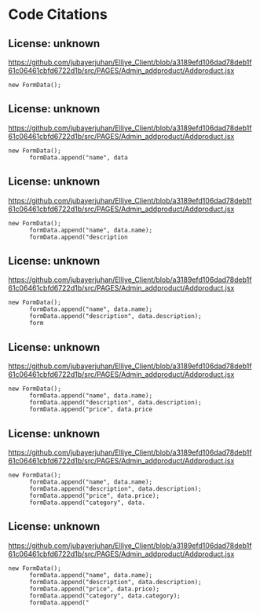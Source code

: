 # Code Citations

## License: unknown

https://github.com/jubayerjuhan/Elliye_Client/blob/a3189efd106dad78deb1f61c06461cbfd6722d1b/src/PAGES/Admin_addproduct/Addproduct.jsx

```
new FormData();

```

## License: unknown

https://github.com/jubayerjuhan/Elliye_Client/blob/a3189efd106dad78deb1f61c06461cbfd6722d1b/src/PAGES/Admin_addproduct/Addproduct.jsx

```
new FormData();
      formData.append("name", data
```

## License: unknown

https://github.com/jubayerjuhan/Elliye_Client/blob/a3189efd106dad78deb1f61c06461cbfd6722d1b/src/PAGES/Admin_addproduct/Addproduct.jsx

```
new FormData();
      formData.append("name", data.name);
      formData.append("description
```

## License: unknown

https://github.com/jubayerjuhan/Elliye_Client/blob/a3189efd106dad78deb1f61c06461cbfd6722d1b/src/PAGES/Admin_addproduct/Addproduct.jsx

```
new FormData();
      formData.append("name", data.name);
      formData.append("description", data.description);
      form
```

## License: unknown

https://github.com/jubayerjuhan/Elliye_Client/blob/a3189efd106dad78deb1f61c06461cbfd6722d1b/src/PAGES/Admin_addproduct/Addproduct.jsx

```
new FormData();
      formData.append("name", data.name);
      formData.append("description", data.description);
      formData.append("price", data.price
```

## License: unknown

https://github.com/jubayerjuhan/Elliye_Client/blob/a3189efd106dad78deb1f61c06461cbfd6722d1b/src/PAGES/Admin_addproduct/Addproduct.jsx

```
new FormData();
      formData.append("name", data.name);
      formData.append("description", data.description);
      formData.append("price", data.price);
      formData.append("category", data.
```

## License: unknown

https://github.com/jubayerjuhan/Elliye_Client/blob/a3189efd106dad78deb1f61c06461cbfd6722d1b/src/PAGES/Admin_addproduct/Addproduct.jsx

```
new FormData();
      formData.append("name", data.name);
      formData.append("description", data.description);
      formData.append("price", data.price);
      formData.append("category", data.category);
      formData.append("
```
